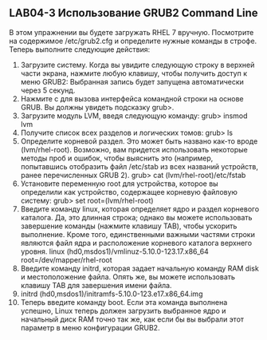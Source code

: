 ## LAB04-3 Использование GRUB2 Command Line


В этом упражнении вы будете загружать RHEL 7 вручную. Посмотрите на содержимое /etc/grub2.cfg и определите нужные команды в строфе. Теперь выполните следующие действия:
1. Загрузите систему. Когда вы увидите следующую строку в верхней части экрана, нажмите любую клавишу, чтобы получить доступ к меню GRUB2:
Выбранная запись будет запущена автоматически через 5 секунд.
1. Нажмите c для вызова интерфейса командной строки на основе GRUB. Вы должны увидеть подсказку grub>.
2. Загрузите модуль LVM, введя следующую команду:
grub> insmod lvm
1. Получите список всех разделов и логических томов:
grub> ls
1. Определите корневой раздел. Это может быть названо как-то вроде (Ivm/rhel-root). Возможно, вам придется использовать некоторые методы проб и ошибок, чтобы выяснить это (например, попытавшись отобразить файл /etc/stab из всех названий устройств, ранее перечисленных GRUB 2).
grub> cat (lvm/rhel-root)/etc/fstab
1. Установите переменную root для устройства, которое вы определили как устройство, содержащее корневую файловую систему:
grub> set root=(lvm/rhel-root)
1. Введите команду linux, которая определяет ядро и раздел корневого каталога.
Да, это длинная строка; однако вы можете использовать завершение команды (нажмите клавишу TAB), чтобы ускорить выполнение. Кроме того, единственными важными частями строки являются файл ядра и расположение корневого каталога верхнего уровня. 
linux (hd0,msdos1)/vmlinuz-5.10.0-123.17.x86_64 root=/dev/mapper/rhel-root
1. Введите команду initrd, которая задает начальную команду RAM disk и местоположение файла. Опять же, вы можете использовать клавишу TAB для завершения имени файла. 
2. initrd (hd0,msdos1)/initramfs-5.10.0-123.e17.x86_64.img
3. Теперь введите команду boot. Если эта команда выполнена успешно, Linux теперь должен загрузить выбранное ядро и начальный диск RAM точно так же, как если бы вы выбрали этот параметр в меню конфигурации GRUB2.

